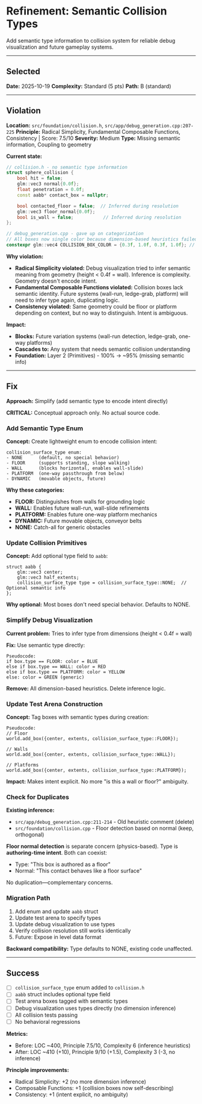 # Refinement: Semantic Collision Types

Add semantic type information to collision system for reliable debug visualization and future gameplay systems.

---

<!-- BEGIN: SELECT/SELECTED -->
## Selected

**Date:** 2025-10-19
**Complexity:** Standard (5 pts)
**Path:** B (standard)
<!-- END: SELECT/SELECTED -->

---

<!-- BEGIN: SELECT/VIOLATION -->
## Violation

**Location:** `src/foundation/collision.h`, `src/app/debug_generation.cpp:207-225`
**Principle:** Radical Simplicity, Fundamental Composable Functions, Consistency | Score: 7.5/10
**Severity:** Medium
**Type:** Missing semantic information, Coupling to geometry

**Current state:**
```cpp
// collision.h - no semantic type information
struct sphere_collision {
    bool hit = false;
    glm::vec3 normal{0.0f};
    float penetration = 0.0f;
    const aabb* contact_box = nullptr;

    bool contacted_floor = false;  // Inferred during resolution
    glm::vec3 floor_normal{0.0f};
    bool is_wall = false;           // Inferred during resolution
};

// debug_generation.cpp - gave up on categorization
// All boxes now single color because dimension-based heuristics failed
constexpr glm::vec4 COLLISION_BOX_COLOR = {0.3f, 1.0f, 0.3f, 1.0f}; // Green
```

**Why violation:**
- **Radical Simplicity violated:** Debug visualization tried to infer semantic meaning from geometry (height < 0.4f = wall). Inference is complexity. Geometry doesn't encode intent.
- **Fundamental Composable Functions violated:** Collision boxes lack semantic identity. Future systems (wall-run, ledge-grab, platform) will need to infer type again, duplicating logic.
- **Consistency violated:** Same geometry could be floor or platform depending on context, but no way to distinguish. Intent is ambiguous.

**Impact:**
- **Blocks:** Future variation systems (wall-run detection, ledge-grab, one-way platforms)
- **Cascades to:** Any system that needs semantic collision understanding
- **Foundation:** Layer 2 (Primitives) - 100% → ~95% (missing semantic info)
<!-- END: SELECT/VIOLATION -->

---

<!-- BEGIN: SELECT/FIX -->
## Fix

**Approach:** Simplify (add semantic type to encode intent directly)

**CRITICAL:** Conceptual approach only. No actual source code.

### Add Semantic Type Enum

**Concept:** Create lightweight enum to encode collision intent:
```
collision_surface_type enum:
- NONE      (default, no special behavior)
- FLOOR     (supports standing, slope walking)
- WALL      (blocks horizontal, enables wall-slide)
- PLATFORM  (one-way passthrough from below)
- DYNAMIC   (movable objects, future)
```

**Why these categories:**
- **FLOOR:** Distinguishes from walls for grounding logic
- **WALL:** Enables future wall-run, wall-slide refinements
- **PLATFORM:** Enables future one-way platform mechanics
- **DYNAMIC:** Future movable objects, conveyor belts
- **NONE:** Catch-all for generic obstacles

### Update Collision Primitives

**Concept:** Add optional type field to `aabb`:
```
struct aabb {
    glm::vec3 center;
    glm::vec3 half_extents;
    collision_surface_type type = collision_surface_type::NONE;  // Optional semantic info
};
```

**Why optional:** Most boxes don't need special behavior. Defaults to NONE.

### Simplify Debug Visualization

**Current problem:** Tries to infer type from dimensions (height < 0.4f = wall)

**Fix:** Use semantic type directly:
```
Pseudocode:
if box.type == FLOOR: color = BLUE
else if box.type == WALL: color = RED
else if box.type == PLATFORM: color = YELLOW
else: color = GREEN (generic)
```

**Remove:** All dimension-based heuristics. Delete inference logic.

### Update Test Arena Construction

**Concept:** Tag boxes with semantic types during creation:
```
Pseudocode:
// Floor
world.add_box({center, extents, collision_surface_type::FLOOR});

// Walls
world.add_box({center, extents, collision_surface_type::WALL});

// Platforms
world.add_box({center, extents, collision_surface_type::PLATFORM});
```

**Impact:** Makes intent explicit. No more "is this a wall or floor?" ambiguity.

### Check for Duplicates

**Existing inference:**
- `src/app/debug_generation.cpp:211-214` - Old heuristic comment (delete)
- `src/foundation/collision.cpp` - Floor detection based on normal (keep, orthogonal)

**Floor normal detection** is separate concern (physics-based). Type is **authoring-time intent**. Both can coexist:
- Type: "This box is authored as a floor"
- Normal: "This contact behaves like a floor surface"

No duplication—complementary concerns.

### Migration Path

1. Add enum and update `aabb` struct
2. Update test arena to specify types
3. Update debug visualization to use types
4. Verify collision resolution still works identically
5. Future: Expose in level data format

**Backward compatibility:** Type defaults to NONE, existing code unaffected.

<!-- END: SELECT/FIX -->

---

<!-- BEGIN: SELECT/SUCCESS -->
## Success

- [ ] `collision_surface_type` enum added to `collision.h`
- [ ] `aabb` struct includes optional type field
- [ ] Test arena boxes tagged with semantic types
- [ ] Debug visualization uses types directly (no dimension inference)
- [ ] All collision tests passing
- [ ] No behavioral regressions

**Metrics:**
- Before: LOC ~400, Principle 7.5/10, Complexity 6 (inference heuristics)
- After: LOC ~410 (+10), Principle 9/10 (+1.5), Complexity 3 (-3, no inference)

**Principle improvements:**
- Radical Simplicity: +2 (no more dimension inference)
- Composable Functions: +1 (collision boxes now self-describing)
- Consistency: +1 (intent explicit, no ambiguity)
<!-- END: SELECT/SUCCESS -->
